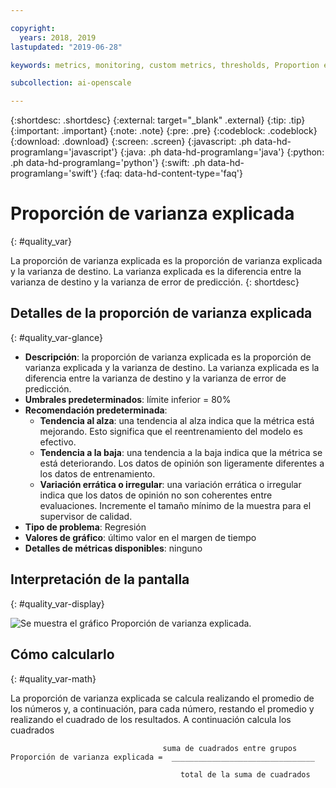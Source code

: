 ```yaml
---

copyright:
  years: 2018, 2019
lastupdated: "2019-06-28"

keywords: metrics, monitoring, custom metrics, thresholds, Proportion explained variance

subcollection: ai-openscale

---
```


{:shortdesc: .shortdesc}
{:external: target="_blank" .external}
{:tip: .tip}
{:important: .important}
{:note: .note}
{:pre: .pre}
{:codeblock: .codeblock}
{:download: .download}
{:screen: .screen}
{:javascript: .ph data-hd-programlang='javascript'}
{:java: .ph data-hd-programlang='java'}
{:python: .ph data-hd-programlang='python'}
{:swift: .ph data-hd-programlang='swift'}
{:faq: data-hd-content-type='faq'}

# Proporción de varianza explicada
{: #quality_var}

La proporción de varianza explicada es la proporción de varianza explicada y la varianza de destino. La varianza explicada es la diferencia entre la varianza de destino y la varianza de error de predicción.
{: shortdesc}

## Detalles de la proporción de varianza explicada
{: #quality_var-glance}

- **Descripción**: la proporción de varianza explicada es la proporción de varianza explicada y la varianza de destino. La varianza explicada es la diferencia entre la varianza de destino y la varianza de error de predicción.
- **Umbrales predeterminados**: límite inferior = 80%
- **Recomendación predeterminada**:
   - **Tendencia al alza**: una tendencia al alza indica que la métrica está mejorando. Esto significa que el reentrenamiento del modelo es efectivo.
   - **Tendencia a la baja**: una tendencia a la baja indica que la métrica se está deteriorando. Los datos de opinión son ligeramente diferentes a los datos de entrenamiento.
   - **Variación errática o irregular**: una variación errática o irregular indica que los datos de opinión no son coherentes entre evaluaciones. Incremente el tamaño mínimo de la muestra para el supervisor de calidad.
- **Tipo de problema**: Regresión
- **Valores de gráfico**: último valor en el margen de tiempo
- **Detalles de métricas disponibles**: ninguno

## Interpretación de la pantalla
{: #quality_var-display}

![Se muestra el gráfico Proporción de varianza explicada.](images/xxxx.png)

## Cómo calcularlo
{: #quality_var-math}

La proporción de varianza explicada se calcula realizando el promedio de los números y, a continuación, para cada número, restando el promedio y realizando el cuadrado de los resultados. A continuación calcula los cuadrados

```
                                  suma de cuadrados entre grupos
Proporción de varianza explicada =  ________________________________

                                      total de la suma de cuadrados
```
